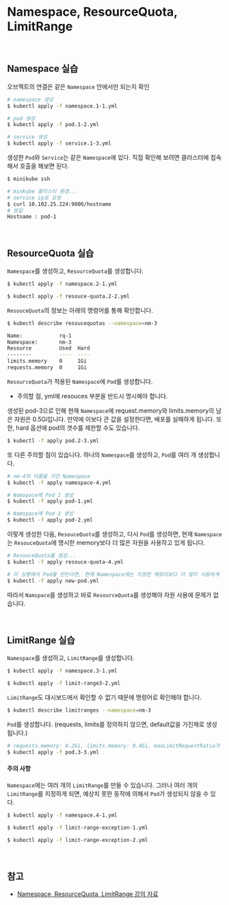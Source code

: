 # Namespace, ResourceQuota, LimitRange

<br>

## Namespace 실습

오브젝트의 연결은 같은 `Namespace` 안에서만 되는지 확인

```zsh
# namespace 생성
$ kubectl apply -f namespace.1-1.yml

# pod 생성
$ kubectl apply -f pod.1-2.yml

# service 생성
$ kubectl apply -f service.1-3.yml
```

생성한 `Pod`와 `Service`는 같은 `Namespace`에 있다. 직접 확인해 보려면 클러스터에 접속해서 호출을 해보면 된다.

```zsh
$ minikube ssh

# minkube 클러스터 환경...
# service ip로 요청
$ curl 10.102.25.224:9000/hostname
# 응답
Hostname : pod-1
```

<br>

## ResourceQuota 실습

`Namespace`를 생성하고, `ResourceQuota`를 생성합니다.

```zsh
$ kubectl apply -f namespace.2-1.yml

$ kubectl apply -f resouce-quota.2-2.yml
```

`ResouceQuota`의 정보는 아래의 명령어를 통해 확인합니다.

```zsh
$ kubectl describe resoucequotas --namespace=nm-3

Name:            rq-1
Namespace:       nm-3
Resource         Used  Hard
--------         ----  ----
limits.memory    0     1Gi
requests.memory  0     1Gi

```

`ResourceQuota`가 적용된 `Namespace`에 `Pod`를 생성합니다.

- 주의할 점, yml에 resouces 부분을 반드시 명시해야 합니다.

생성된 pod-3으로 인해 현재 `Namespace`에 request.memory와 limits.memory의 남은 자원은 0.5Gi입니다. 만약에 이보다 큰 값을 설정한다면, 배포를 실패하게 됩니다. 또한, hard 옵션에 pod의 갯수를 제한할 수도 있습니다.

```zsh
$ kubectl -f apply pod.2-3.yml
```

또 다른 주의할 점이 있습니다. 하나의 `Namespace`를 생성하고, `Pod`를 여러 개 생성합니다.

```zsh
# nm-4의 이름을 가진 Namespace
$ kubectl -f apply namespace-4.yml

# Namspace에 Pod 1 생성
$ kubectl -f apply pod-1.yml

# Namspace에 Pod 2 생성
$ kubectl -f apply pod-2.yml
```

이렇게 생성한 다음, `ResouceQuota`를 생성하고, 다시 `Pod`를 생성하면, 현재 `Namespace`는 `ResouceQuota`에 명시한 memory보다 더 많은 자원을 사용하고 있게 됩니다.

```zsh
# ResouceQuota를 생성...
$ kubectl -f apply resouce-quota-4.yml

# 이 상황에서 Pod를 만든다면, 현재 Namespace에는 지정한 메모리보다 더 많이 사용하게 된다.
$ kubectl -f apply new-pod.yml
```

따라서 `Namspace`를 생성하고 바로 `ResourceQuota`를 생성해야 자원 사용에 문제가 없습니다.

<br>

## LimitRange 실습

`Namespace`를 생성하고, `LimitRange`를 생성합니다.

```zsh
$ kubectl apply -f namespace.3-1.yml

$ kubectl apply -f limit-range3-2.yml
```

`LimitRange`도 대시보드에서 확인할 수 없기 때문에 명령어로 확인해야 합니다.

```zsh
$ kubectl describe limitranges --namespace=nm-3
```

`Pod`를 생성합니다. (requests, limits를 정의하지 않으면, default값을 가진채로 생성됩니다.)

```zsh
# requests.memory: 0.2Gi, limits.memory: 0.4Gi, maxLimitRequestRatio가 2라서 생성이 된다.
$ kubectl apply -f pod.3-3.yml
```

#### 주의 사항

`Namespace`에는 여러 개의 `LimitRange`를 만들 수 있습니다. 그러나 여러 개의 `LimitRange`를 지정하게 되면, 예상치 못한 동작에 의해서 `Pod`가 생성되지 않을 수 있다.

```zsh
$ kubectl apply -f namespace.4-1.yml

$ kubectl apply -f limit-range-exception-1.yml

$ kubectl apply -f limit-range-exception-2.yml
```

<br>

## 참고

- [Namespace, ResourceQuota, LimitRange 강의 자료](https://kubetm.github.io/practice/beginner/object-namespace_resourcequota_limitrange/)
